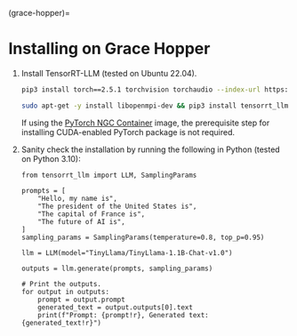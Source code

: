 (grace-hopper)=

# Installing on Grace Hopper

1. Install TensorRT-LLM (tested on Ubuntu 22.04).

    ```bash
    pip3 install torch==2.5.1 torchvision torchaudio --index-url https://download.pytorch.org/whl/cu124

    sudo apt-get -y install libopenmpi-dev && pip3 install tensorrt_llm
    ```

    If using the [PyTorch NGC Container](https://catalog.ngc.nvidia.com/orgs/nvidia/containers/pytorch) image, the prerequisite step for installing CUDA-enabled PyTorch package is not required.

2. Sanity check the installation by running the following in Python (tested on Python 3.10):

    ```python3
    from tensorrt_llm import LLM, SamplingParams

    prompts = [
        "Hello, my name is",
        "The president of the United States is",
        "The capital of France is",
        "The future of AI is",
    ]
    sampling_params = SamplingParams(temperature=0.8, top_p=0.95)

    llm = LLM(model="TinyLlama/TinyLlama-1.1B-Chat-v1.0")

    outputs = llm.generate(prompts, sampling_params)

    # Print the outputs.
    for output in outputs:
        prompt = output.prompt
        generated_text = output.outputs[0].text
        print(f"Prompt: {prompt!r}, Generated text: {generated_text!r}")
    ```
